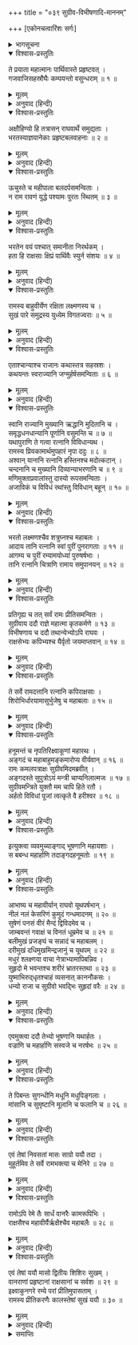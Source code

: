 +++
title = "०३९ सुग्रीव-विभीषणादि-माननम्"

+++
[एकोनचत्वारिंशः सर्गः]



<details><summary>भागसूचना</summary>

39. राजाओंका श्रीरामके लिये भेंट देना और श्रीरामका वह सब लेकर अपने मित्रों, वानरों, रीछों और राक्षसोंको बाँट देना तथा वानर आदिका वहाँ सुखपूर्वक रहना
</details>

<details open><summary>विश्वास-प्रस्तुतिः</summary>

ते प्रयाता महात्मानः पार्थिवास्ते प्रहृष्टवत् ।  
गजवाजिसहस्रौघैः कम्पयन्तो वसुन्धराम् ॥ १ ॥
</details>

<details><summary>मूलम्</summary>

ते प्रयाता महात्मानः पार्थिवास्ते प्रहृष्टवत् ।  
गजवाजिसहस्रौघैः कम्पयन्तो वसुन्धराम् ॥ १ ॥
</details>

<details><summary>अनुवाद (हिन्दी)</summary>

अयोध्यासे प्रस्थित हो वे महामना भूपाल सहस्रों हाथी, घोड़े तथा पैदल-समूहोंसे पृथ्वीको कम्पित करते हुए-से हर्षपूर्वक आगे बढ़ने लगे ॥ १ ॥
</details>

<details open><summary>विश्वास-प्रस्तुतिः</summary>

अक्षौहिण्यो हि तत्रासन् राघवार्थे समुद्यताः ।  
भरतस्याज्ञयानेकाः प्रहृष्टबलवाहनाः ॥ २ ॥
</details>

<details><summary>मूलम्</summary>

अक्षौहिण्यो हि तत्रासन् राघवार्थे समुद्यताः ।  
भरतस्याज्ञयानेकाः प्रहृष्टबलवाहनाः ॥ २ ॥
</details>

<details><summary>अनुवाद (हिन्दी)</summary>

भरतकी आज्ञासे श्रीरामचन्द्रजीकी सहायताके लिये वहाँ कई अक्षौहिणी सेनाएँ युद्धके लिये उद्यत होकर आयी थीं । उन सबके सैनिक और वाहन हर्ष एवं उत्साहसे भरे हुए थे ॥ २ ॥
</details>

<details open><summary>विश्वास-प्रस्तुतिः</summary>

ऊचुस्ते च महीपाला बलदर्पसमन्विताः ।  
न राम रावणं युद्धे पश्यामः पुरतः स्थितम् ॥ ३ ॥
</details>

<details><summary>मूलम्</summary>

ऊचुस्ते च महीपाला बलदर्पसमन्विताः ।  
न राम रावणं युद्धे पश्यामः पुरतः स्थितम् ॥ ३ ॥
</details>

<details><summary>अनुवाद (हिन्दी)</summary>

वे सभी भूपाल बलके घमंडमें भरकर आपसमें इस तरहकी बातें करने लगे—‘हमलोगोंने युद्धमें श्रीराम और रावणको आमने-सामने खड़ा नहीं देखा ॥ ३ ॥
</details>

<details open><summary>विश्वास-प्रस्तुतिः</summary>

भरतेन वयं पश्चात् समानीता निरर्थकम् ।  
हता हि राक्षसाः क्षिप्रं पार्थिवैः स्युर्न संशयः ॥ ४ ॥
</details>

<details><summary>मूलम्</summary>

भरतेन वयं पश्चात् समानीता निरर्थकम् ।  
हता हि राक्षसाः क्षिप्रं पार्थिवैः स्युर्न संशयः ॥ ४ ॥
</details>

<details><summary>अनुवाद (हिन्दी)</summary>

‘भरतने (पहले तो सूचना नहीं दी) पीछे युद्ध समाप्त हो जानेपर हमें व्यर्थ ही बुला लिया । यदि सब राजा गये होते तो उनके द्वारा समस्त राक्षसोंका संहार बहुत जल्दी हो गया होता, इसमें संशय नहीं है ॥ ४ ॥
</details>

<details open><summary>विश्वास-प्रस्तुतिः</summary>

रामस्य बाहुवीर्येण रक्षिता लक्ष्मणस्य च ।  
सुखं पारे समुद्रस्य युध्येम विगतज्वराः ॥ ५ ॥
</details>

<details><summary>मूलम्</summary>

रामस्य बाहुवीर्येण रक्षिता लक्ष्मणस्य च ।  
सुखं पारे समुद्रस्य युध्येम विगतज्वराः ॥ ५ ॥
</details>

<details><summary>अनुवाद (हिन्दी)</summary>

‘श्रीराम और लक्ष्मणके बाहुबलसे सुरक्षित एवं निश्चिन्त हो हमलोग समुद्रके उस पार सुखपूर्वक युद्ध कर सकते थे’ ॥ ५ ॥
</details>

<details open><summary>विश्वास-प्रस्तुतिः</summary>

एताश्चान्याश्च राजानः कथास्तत्र सहस्रशः ।  
कथयन्तः स्वराज्यानि जग्मुर्हर्षसमन्विताः ॥ ६ ॥
</details>

<details><summary>मूलम्</summary>

एताश्चान्याश्च राजानः कथास्तत्र सहस्रशः ।  
कथयन्तः स्वराज्यानि जग्मुर्हर्षसमन्विताः ॥ ६ ॥
</details>

<details><summary>अनुवाद (हिन्दी)</summary>

ये तथा और भी बहुत-सी बातें कहते हुए वे सहस्रों नरेश बड़े हर्षके साथ अपने-अपने राज्यको गये ॥
</details>

<details open><summary>विश्वास-प्रस्तुतिः</summary>

स्वानि राज्यानि मुख्यानि ऋद्धानि मुदितानि च ।  
समृद्धधनधान्यानि पूर्णानि वसुमन्ति च ॥ ७ ॥  
यथापुराणि ते गत्वा रत्नानि विविधान्यथ ।  
रामस्य प्रियकामार्थमुपहारं नृपा ददुः ॥ ८ ॥  
अश्वान् यानानि रत्नानि हस्तिनश्च मदोत्कटान् ।  
चन्दनानि च मुख्यानि दिव्यान्याभरणानि च ॥ ९ ॥  
मणिमुक्ताप्रवालांस्तु दास्यो रूपसमन्विताः ।  
अजाविकं च विविधं रथांस्तु विविधान् बहून् ॥ १० ॥
</details>

<details><summary>मूलम्</summary>

स्वानि राज्यानि मुख्यानि ऋद्धानि मुदितानि च ।  
समृद्धधनधान्यानि पूर्णानि वसुमन्ति च ॥ ७ ॥  
यथापुराणि ते गत्वा रत्नानि विविधान्यथ ।  
रामस्य प्रियकामार्थमुपहारं नृपा ददुः ॥ ८ ॥  
अश्वान् यानानि रत्नानि हस्तिनश्च मदोत्कटान् ।  
चन्दनानि च मुख्यानि दिव्यान्याभरणानि च ॥ ९ ॥  
मणिमुक्ताप्रवालांस्तु दास्यो रूपसमन्विताः ।  
अजाविकं च विविधं रथांस्तु विविधान् बहून् ॥ १० ॥
</details>

<details><summary>अनुवाद (हिन्दी)</summary>

उनके अपने-अपने प्रसिद्ध राज्य समृद्धिशाली, सुख और आनन्दसे परिपूर्ण, धन-धान्यसे सम्पन्न तथा रत्न आदिसे भरे-पूरे थे । उन राज्यों तथा नगरोंमें जाकर उन नरेशोंने श्रीरामचन्द्रजीका प्रिय करनेकी इच्छासे नाना प्रकारके रत्न और उपहार भेजे । घोड़े, सवारियाँ, रत्न, मतवाले हाथी, उत्तम चन्दन, दिव्य आभूषण, मणि, मोती, मूँगे, रूपवती दासियाँ, नाना प्रकारकी बकरियाँ और भेड़ें तथा तरह-तरहके बहुत-से रथ भेंट किये ॥ ७—१० ॥
</details>

<details open><summary>विश्वास-प्रस्तुतिः</summary>

भरतो लक्ष्मणश्चैव शत्रुघ्नश्च महाबलः ।  
आदाय तानि रत्नानि स्वां पुरीं पुनरागताः ॥ ११ ॥  
आगम्य च पुरीं रम्यामयोध्यां पुरुषर्षभाः ।  
तानि रत्नानि चित्राणि रामाय समुपानयन् ॥ १२ ॥
</details>

<details><summary>मूलम्</summary>

भरतो लक्ष्मणश्चैव शत्रुघ्नश्च महाबलः ।  
आदाय तानि रत्नानि स्वां पुरीं पुनरागताः ॥ ११ ॥  
आगम्य च पुरीं रम्यामयोध्यां पुरुषर्षभाः ।  
तानि रत्नानि चित्राणि रामाय समुपानयन् ॥ १२ ॥
</details>

<details><summary>अनुवाद (हिन्दी)</summary>

महाबली भरत, लक्ष्मण और शत्रुघ्न उन रत्नोंको लेकर पुनः अपनी पुरीमें लौट आये । रमणीय पुरी अयोध्यामें आकर उन तीनों पुरुषप्रवर बन्धुओंने ये विचित्र रत्न श्रीरामको समर्पित कर दिये ॥ ११-१२ ॥
</details>

<details open><summary>विश्वास-प्रस्तुतिः</summary>

प्रतिगृह्य च तत् सर्वं रामः प्रीतिसमन्वितः ।  
सुग्रीवाय ददौ राज्ञे महात्मा कृतकर्मणे ॥ १३ ॥  
विभीषणाय च ददौ तथान्येभ्योऽपि राघवः ।  
राक्षसेभ्यः कपिभ्यश्च यैर्वृतो जयमाप्तवान् ॥ १४ ॥
</details>

<details><summary>मूलम्</summary>

प्रतिगृह्य च तत् सर्वं रामः प्रीतिसमन्वितः ।  
सुग्रीवाय ददौ राज्ञे महात्मा कृतकर्मणे ॥ १३ ॥  
विभीषणाय च ददौ तथान्येभ्योऽपि राघवः ।  
राक्षसेभ्यः कपिभ्यश्च यैर्वृतो जयमाप्तवान् ॥ १४ ॥
</details>

<details><summary>अनुवाद (हिन्दी)</summary>

उन सबको ग्रहण करके महात्मा श्रीरामने बड़ी प्रसन्नताके साथ उपकारी वानरराज सुग्रीव और विभीषणको तथा अन्य राक्षसों और वानरोंको भी बाँट दिया; क्योंकि उन्हींसे घिरे रहकर भगवान् श्रीरामने युद्धमें विजय प्राप्त की थी ॥ १३-१४ ॥
</details>

<details open><summary>विश्वास-प्रस्तुतिः</summary>

ते सर्वे रामदत्तानि रत्नानि कपिराक्षसाः ।  
शिरोभिर्धारयामासुर्भुजेषु च महाबलाः ॥ १५ ॥
</details>

<details><summary>मूलम्</summary>

ते सर्वे रामदत्तानि रत्नानि कपिराक्षसाः ।  
शिरोभिर्धारयामासुर्भुजेषु च महाबलाः ॥ १५ ॥
</details>

<details><summary>अनुवाद (हिन्दी)</summary>

उन सभी महाबली वानरों और राक्षसोंने श्रीरामचन्द्रजीके दिये हुए वे रत्न अपने मस्तक और भुजाओंमें धारण कर लिये ॥ १५ ॥
</details>

<details open><summary>विश्वास-प्रस्तुतिः</summary>

हनूमन्तं च नृपतिरिक्ष्वाकूणां महारथः ।  
अङ्गदं च महाबाहुमङ्कमारोप्य वीर्यवान् ॥ १६ ॥  
रामः कमलपत्राक्षः सुग्रीवमिदमब्रवीत् ।  
अङ्गदस्ते सुपुत्रोऽयं मन्त्री चाप्यनिलात्मजः ॥ १७ ॥  
सुग्रीवमन्त्रिते युक्तौ मम चापि हिते रतौ ।  
अर्हतो विविधां पूजां त्वत्कृते वै हरीश्वर ॥ १८ ॥
</details>

<details><summary>मूलम्</summary>

हनूमन्तं च नृपतिरिक्ष्वाकूणां महारथः ।  
अङ्गदं च महाबाहुमङ्कमारोप्य वीर्यवान् ॥ १६ ॥  
रामः कमलपत्राक्षः सुग्रीवमिदमब्रवीत् ।  
अङ्गदस्ते सुपुत्रोऽयं मन्त्री चाप्यनिलात्मजः ॥ १७ ॥  
सुग्रीवमन्त्रिते युक्तौ मम चापि हिते रतौ ।  
अर्हतो विविधां पूजां त्वत्कृते वै हरीश्वर ॥ १८ ॥
</details>

<details><summary>अनुवाद (हिन्दी)</summary>

तत्पश्चात् इक्ष्वाकुनरेश महापराक्रमी महारथी कमलनयन श्रीरामने महाबाहु हनुमान् और अङ्गदको गोदमें बैठाकर सुग्रीवसे इस प्रकार कहा—‘सुग्रीव! अङ्गद तुम्हारे सुपुत्र हैं और पवनकुमार हनुमान् मन्त्री । वानरराज! ये दोनों मेरे लिये मन्त्रीका भी काम देते थे और सदा मेरे हितसाधनमें लगे रहते थे । इसलिये और विशेषतः तुम्हारे नाते ये मेरी ओरसे विविध आदर-सत्कार एवं भेंट पानेके योग्य हैं’ ॥ १६—१८ ॥
</details>

<details open><summary>विश्वास-प्रस्तुतिः</summary>

इत्युक्त्वा व्यवमुच्याङ्गाद् भूषणानि महायशाः ।  
स बबन्ध महार्हाणि तदाङ्गदहनूमतोः ॥ १९ ॥
</details>

<details><summary>मूलम्</summary>

इत्युक्त्वा व्यवमुच्याङ्गाद् भूषणानि महायशाः ।  
स बबन्ध महार्हाणि तदाङ्गदहनूमतोः ॥ १९ ॥
</details>

<details><summary>अनुवाद (हिन्दी)</summary>

ऐसा कहकर महायशस्वी श्रीरामने अपने शरीरसे बहुमूल्य आभूषण उतारकर उन्हें अङ्गद तथा हनुमान् के अङ्गोंमें बाँध दिया ॥ १९ ॥
</details>

<details open><summary>विश्वास-प्रस्तुतिः</summary>

आभाष्य च महावीर्यान् राघवो यूथपर्षभान् ।  
नीलं नलं केसरिणं कुमुदं गन्धमादनम् ॥ २० ॥  
सुषेणं पनसं वीरं मैन्दं द्विविदमेव च ।  
जाम्बवन्तं गवाक्षं च विनतं धूम्रमेव च ॥ २१ ॥  
बलीमुखं प्रजङ्घं च सन्नादं च महाबलम् ।  
दरीमुखं दधिमुखमिन्द्रजानुं च यूथपम् ॥ २२ ॥  
मधुरं श्लक्ष्णया वाचा नेत्राभ्यामापिबन्निव ।  
सुहृदो मे भवन्तश्च शरीरं भ्रातरस्तथा ॥ २३ ॥  
युष्माभिरुद‍्धृतश्चाहं व्यसनात् काननौकसः ।  
धन्यो राजा च सुग्रीवो भवद्भिः सुहृदां वरैः ॥ २४ ॥
</details>

<details><summary>मूलम्</summary>

आभाष्य च महावीर्यान् राघवो यूथपर्षभान् ।  
नीलं नलं केसरिणं कुमुदं गन्धमादनम् ॥ २० ॥  
सुषेणं पनसं वीरं मैन्दं द्विविदमेव च ।  
जाम्बवन्तं गवाक्षं च विनतं धूम्रमेव च ॥ २१ ॥  
बलीमुखं प्रजङ्घं च सन्नादं च महाबलम् ।  
दरीमुखं दधिमुखमिन्द्रजानुं च यूथपम् ॥ २२ ॥  
मधुरं श्लक्ष्णया वाचा नेत्राभ्यामापिबन्निव ।  
सुहृदो मे भवन्तश्च शरीरं भ्रातरस्तथा ॥ २३ ॥  
युष्माभिरुद‍्धृतश्चाहं व्यसनात् काननौकसः ।  
धन्यो राजा च सुग्रीवो भवद्भिः सुहृदां वरैः ॥ २४ ॥
</details>

<details><summary>अनुवाद (हिन्दी)</summary>

इसके बाद श्रीरघुनाथजीने महापराक्रमी वानरयूथपतियों—नील, नल, केसरी, कुमुद, गन्धमादन, सुषेण, पनस, वीर मैन्द, द्विविद, जाम्बवान्, गवाक्ष, विनत, धूम्र, बलीमुख, प्रजङ्घ, महाबली संनाद, दरीमुख, दधिमुख और यूथप इन्द्रजानुको बुलाकर उनकी ओर दोनों नेत्रोंसे इस प्रकार देखा, मानो वे उन्हें नेत्रपुटोंद्वारा पी रहे हों । उन्होंने स्नेहयुक्त मधुर वाणीमें उनसे कहा—‘वानरवीरो! आपलोग मेरे सुहृद्, शरीर और भाई हैं । आपने ही मुझे संकटसे उबारा है । आप-जैसे श्रेष्ठ सुहृदोंको पाकर राजा सुग्रीव धन्य हैं’ ॥ २०—२४ ॥
</details>

<details open><summary>विश्वास-प्रस्तुतिः</summary>

एवमुक्त्वा ददौ तेभ्यो भूषणानि यथार्हतः ।  
वज्राणि च महार्हाणि सस्वजे च नरर्षभः ॥ २५ ॥
</details>

<details><summary>मूलम्</summary>

एवमुक्त्वा ददौ तेभ्यो भूषणानि यथार्हतः ।  
वज्राणि च महार्हाणि सस्वजे च नरर्षभः ॥ २५ ॥
</details>

<details><summary>अनुवाद (हिन्दी)</summary>

ऐसा कहकर नरश्रेष्ठ श्रीरघुनाथजीने उन्हें यथायोग्य आभूषण और बहुमूल्य हीरे दिये तथा उनका आलिङ्गन किया ॥ २५ ॥
</details>

<details open><summary>विश्वास-प्रस्तुतिः</summary>

ते पिबन्तः सुगन्धीनि मधूनि मधुपिङ्गलाः ।  
मांसानि च सुमृष्टानि मूलानि च फलानि च ॥ २६ ॥
</details>

<details><summary>मूलम्</summary>

ते पिबन्तः सुगन्धीनि मधूनि मधुपिङ्गलाः ।  
मांसानि च सुमृष्टानि मूलानि च फलानि च ॥ २६ ॥
</details>

<details><summary>अनुवाद (हिन्दी)</summary>

मधुके समान पिङ्गल वर्णवाले वे वानर वहाँ सुगन्धित मधु पीते, राजभोग वस्तुओंका उपभोग करते और स्वादिष्ट फल-मूल खाते थे ॥ २६ ॥
</details>

<details open><summary>विश्वास-प्रस्तुतिः</summary>

एवं तेषां निवसतां मासः साग्रो ययौ तदा ।  
मुहूर्तमिव ते सर्वे रामभक्त्या च मेनिरे ॥ २७ ॥
</details>

<details><summary>मूलम्</summary>

एवं तेषां निवसतां मासः साग्रो ययौ तदा ।  
मुहूर्तमिव ते सर्वे रामभक्त्या च मेनिरे ॥ २७ ॥
</details>

<details><summary>अनुवाद (हिन्दी)</summary>

इस प्रकार निवास करते हुए उन वानरोंका वहाँ एक महीनेसे अधिक समय बीत गया; परंतु श्रीरघुनाथजीके प्रति भक्तिके कारण उन्हें वह समय एक मुहूर्तके समान ही जान पड़ा ॥ २७ ॥
</details>

<details open><summary>विश्वास-प्रस्तुतिः</summary>

रामोऽपि रेमे तैः सार्धं वानरैः कामरूपिभिः ।  
राक्षसैश्च महावीर्यैर्ऋक्षैश्चैव महाबलैः ॥ २८ ॥
</details>

<details><summary>मूलम्</summary>

रामोऽपि रेमे तैः सार्धं वानरैः कामरूपिभिः ।  
राक्षसैश्च महावीर्यैर्ऋक्षैश्चैव महाबलैः ॥ २८ ॥
</details>

<details><summary>अनुवाद (हिन्दी)</summary>

श्रीराम भी इच्छानुसार रूप धारण करनेवाले उन वानरों, महापराक्रमी राक्षसों तथा महाबली रीछोंके साथ बड़े आनन्दसे समय बिताते थे ॥ २८ ॥
</details>

<details open><summary>विश्वास-प्रस्तुतिः</summary>

एवं तेषां ययौ मासो द्वितीयः शिशिरः सुखम् ।  
वानराणां प्रहृष्टानां राक्षसानां च सर्वशः ॥ २९ ॥  
इक्ष्वाकुनगरे रम्ये परां प्रीतिमुपासताम् ।  
रामस्य प्रीतिकरणैः कालस्तेषां सुखं ययौ ॥ ३० ॥
</details>

<details><summary>मूलम्</summary>

एवं तेषां ययौ मासो द्वितीयः शिशिरः सुखम् ।  
वानराणां प्रहृष्टानां राक्षसानां च सर्वशः ॥ २९ ॥  
इक्ष्वाकुनगरे रम्ये परां प्रीतिमुपासताम् ।  
रामस्य प्रीतिकरणैः कालस्तेषां सुखं ययौ ॥ ३० ॥
</details>

<details><summary>अनुवाद (हिन्दी)</summary>

इस तरह उनका शिशिर-ऋतुका दूसरा महीना भी सुखपूर्वक बीत गया । इक्ष्वाकुवंशी नरेशोंकी उस सुरम्य राजधानीमें वे वानर और राक्षस बड़े हर्ष और प्रेमसे रहते थे । श्रीरामके प्रेमपूर्वक सत्कारसे उनका वह समय सुखपूर्वक बीत रहा था ॥ २९-३० ॥
</details>

<details><summary>समाप्तिः</summary>

इत्यार्षे श्रीमद्रामायणे वाल्मीकीये आदिकाव्ये उत्तरकाण्डे एकोनचत्वारिंशः सर्गः ॥ ३९ ॥  
इस प्रकार श्रीवाल्मीकिनिर्मित आर्षरामायण आदिकाव्यके उत्तरकाण्डमें उनतालीसवाँ सर्ग पूरा हुआ ॥ ३९ ॥
</details>

